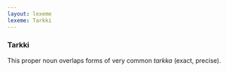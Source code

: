 ```yaml
---
layout: lexeme
lexeme: Tarkki
---
```


###  Tarkki 
This proper noun overlaps forms of very common *tarkka* (exact, precise).

